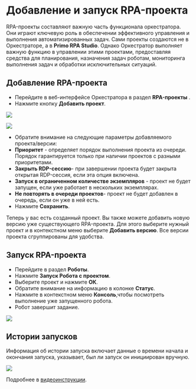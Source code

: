 # Добавление и запуск RPA-проекта

RPA-проекты составляют важную часть функционала оркестратора. Они играют ключевую роль в обеспечении эффективного управления и выполнения автоматизированных задач. 
Сами проекты создаются не в Оркестраторе, а в **Primo RPA Studio**. 
Однако Оркестратор выполняет важную функцию в управлении этими проектами, предоставляя средства для планирования, назначения задач роботам, мониторинга выполнения задач и обработки исключительных ситуаций.

## Добавление RPA-проекта

   - Перейдите в веб-интерфейсе Оркестратора в раздел **RPA-проекты** .
   - Нажмите кнопку **Добавить проект**.


![](../../resources/ui3/workingspace/add-projects.png)


![](../../resources/ui3/workingspace/add-proj.png)


 - Обратите внимание на следующие параметры добавляемого проекта/версии:
 - **Приоритет** - определяет порядок выполнения проекта из очереди. Порядок гарантируется только при наличии проектов с разными приоритетами.
 - **Закрыть RDP-сессию**- при завершении проекта будет закрыта открытая RDP-сессия, если эта опция включена.
 - **Запуск в ограниченном количестве экземпляров** - проект не будет запущен, если уже работает в нескольких экземплярах.
 - **Не повторять в очереди проектов**- проект не будет добавлен в очередь, если он уже в ней есть.
 - Нажмите **Сохранить**.
   
 Теперь у вас есть созданный проект. Вы также можете добавить новую версию уже существующего RPA-проекта. 
Для этого выберите нужный проект и в контекстном меню выберите **Добавить версию**. Все версии проекта сгруппированы для удобства.

## Запуск RPA-проекта

 - Перейдите в раздел **Роботы**.  
 - Нажмите **Запуск Робота с проектом**.
 - Выберите проект и нажмите **ОК**.  
 - Обратите внимание на информацию в колонке **Статус**. 
 - Нажмите в контекстном меню  **Консоль**,чтобы посмотреть выполнение уже запущенного робота.
 - Робот завершит задание.

![](../../resources/ui3/workingspace/zapusk-rob-proj.png)
   
## Истории запусков

Информация об истории запуска включает данные о времени начала и окончания запуска, указывает, был ли запуск он инициирован вручную. 


![](../../resources/ui3/workingspace/history.png)

Подробнее в [видеоинструкции](https://www.youtube.com/watch?v=paXGN7TD_Zk&t=879s).
